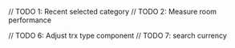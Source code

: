// TODO 1: Recent selected category
// TODO 2: Measure room performance

// TODO 6: Adjust trx type component
// TODO 7: search currency
